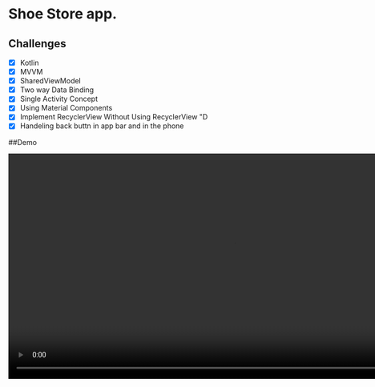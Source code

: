 # Shoe Store app.

 ## Challenges
 
- [x] Kotlin
- [x] MVVM
- [x] SharedViewModel
- [x] Two way Data Binding
- [x] Single Activity Concept
- [x] Using Material Components
- [x] Implement RecyclerView Without Using RecyclerView "D 
- [x] Handeling back buttn in app bar and in the phone

 ##Demo

 <video src="https://user-images.githubusercontent.com/31763341/191980569-2cfe8f06-71ca-46e5-955f-cc28d6f2108f.MP4" height = "450"/>


